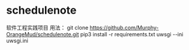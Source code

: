 # schedulenote
软件工程实践项目
用法：
git clone https://github.com/Murphy-OrangeMud/schedulenote.git
pip3 install -r requirements.txt
uwsgi --ini uwsgi.ini
